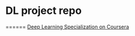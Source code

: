 # DL project repo
======
[Deep Learning Specialization on Coursera](https://www.coursera.org/specializations/deep-learning)

